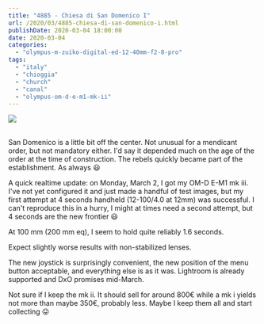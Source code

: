 ```yaml
---
title: "4885 - Chiesa di San Domenico I"
url: /2020/03/4885-chiesa-di-san-domenico-i.html
publishDate: 2020-03-04 18:00:00
date: 2020-03-04
categories: 
  - "olympus-m-zuiko-digital-ed-12-40mm-f2-8-pro"
tags: 
  - "italy"
  - "chioggia"
  - "church"
  - "canal"
  - "olympus-om-d-e-m1-mk-ii"
---
```

<div class="container">
<div class="center"><a target="_blank" href="https://d25zfm9zpd7gm5.cloudfront.net/1200x1200/2018/20180513_104806_lr.jpg"><img class="webfeedsFeaturedVisual" src="https://d25zfm9zpd7gm5.cloudfront.net/0600x0600/2018/20180513_104806_lr.jpg" /></a></div>
</div>
<br />

San Domenico is a little bit off the center. Not unusual for a
mendicant order, but not mandatory either. I'd say it depended much
on the age of the order at the time of construction. The rebels
quickly became part of the establishment. As always :smiley:

A quick realtime update: on Monday, March 2, I got my OM-D E-M1 mk
iii. I've not yet configured it and just made a handful of test
images, but my first attempt at 4 seconds handheld (12-100/4.0 at
12mm) was successful. I can't reproduce this in a hurry, I might at
times need a second attempt, but 4 seconds are the new frontier
:smiley:

At 100 mm (200 mm eq), I seem to hold quite reliably 1.6 seconds.

Expect slightly worse results with non-stabilized lenses.

The new joystick is surprisingly convenient, the new position of the
menu button acceptable, and everything else is as it was. Lightroom
is already supported and DxO promises mid-March.

Not sure if I keep the mk ii. It should sell for around 800€ while a
mk i yields not more than maybe 350€, probably less. Maybe I keep
them all and start collecting :stuck_out_tongue: